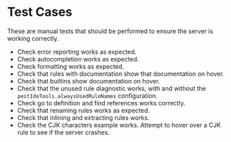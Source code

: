 # Test Cases

These are manual tests that should be performed to ensure the server is working correctly.

- Check error reporting works as expected.
- Check autocompletion works as expected.
- Check formatting works as expected.
- Check that rules with documentation show that documentation on hover.
- Check that builtins show documentation on hover.
- Check that the unused rule diagnostic works, with and without the `pestIdeTools.alwaysUsedRuleNames` configuration.
- Check go to definition and find references works correctly.
- Check that renaming rules works as expected.
- Check that inlining and extracting rules works.
- Check the CJK characters example works. Attempt to hover over a CJK rule to see if the server crashes.

